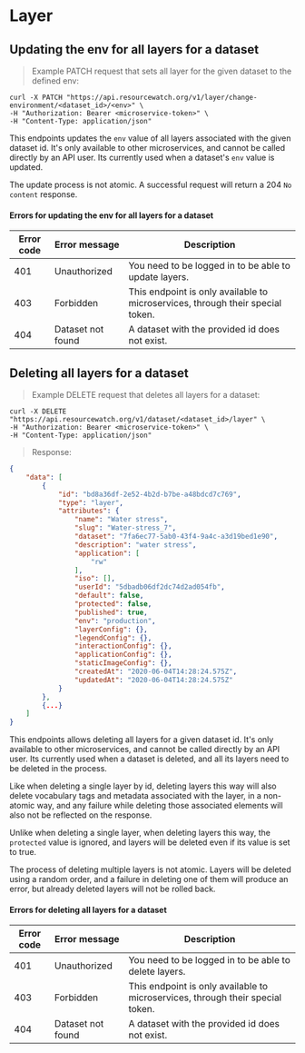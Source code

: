 # Layer

## Updating the env for all layers for a dataset

> Example PATCH request that sets all layer for the given dataset to the defined env:

```shell
curl -X PATCH "https://api.resourcewatch.org/v1/layer/change-environment/<dataset_id>/<env>" \
-H "Authorization: Bearer <microservice-token>" \
-H "Content-Type: application/json"
```

This endpoints updates the `env` value of all layers associated with the given dataset id. It's only available to other microservices, and cannot be called directly by an API user. Its currently used when a dataset's `env` value is updated.

The update process is not atomic. A successful request will return a 204 `No content` response.

#### Errors for updating the env for all layers for a dataset

Error code     | Error message  | Description
-------------- | -------------- | --------------
401            | Unauthorized   | You need to be logged in to be able to update layers.
403            | Forbidden      | This endpoint is only available to microservices, through their special token.
404            | Dataset not found | A dataset with the provided id does not exist.


## Deleting all layers for a dataset 

> Example DELETE request that deletes all layers for a dataset:

```shell
curl -X DELETE "https://api.resourcewatch.org/v1/dataset/<dataset_id>/layer" \
-H "Authorization: Bearer <microservice-token>" \
-H "Content-Type: application/json"
```

> Response:

```json
{
    "data": [
        {
            "id": "bd8a36df-2e52-4b2d-b7be-a48bdcd7c769",
            "type": "layer",
            "attributes": {
                "name": "Water stress",
                "slug": "Water-stress_7",
                "dataset": "7fa6ec77-5ab0-43f4-9a4c-a3d19bed1e90",
                "description": "water stress",
                "application": [
                    "rw"
                ],
                "iso": [],
                "userId": "5dbadb06df2dc74d2ad054fb",
                "default": false,
                "protected": false,
                "published": true,
                "env": "production",
                "layerConfig": {},
                "legendConfig": {},
                "interactionConfig": {},
                "applicationConfig": {},
                "staticImageConfig": {},
                "createdAt": "2020-06-04T14:28:24.575Z",
                "updatedAt": "2020-06-04T14:28:24.575Z"
            }
        }, 
        {...}
    ]
}
```

This endpoints allows deleting all layers for a given dataset id. It's only available to other microservices, and cannot be called directly by an API user. Its currently used when a dataset is deleted, and all its layers need to be deleted in the process.

Like when deleting a single layer by id, deleting layers this way will also delete vocabulary tags and metadata associated with the layer, in a non-atomic way, and any failure while deleting those associated elements will also not be reflected on the response.

Unlike when deleting a single layer, when deleting layers this way, the `protected` value is ignored, and layers will be deleted even if its value is set to true.

The process of deleting multiple layers is not atomic. Layers will be deleted using a random order, and a failure in deleting one of them will produce an error, but already deleted layers will not be rolled back.

#### Errors for deleting all layers for a dataset

Error code     | Error message  | Description
-------------- | -------------- | --------------
401            | Unauthorized   | You need to be logged in to be able to delete layers.
403            | Forbidden      | This endpoint is only available to microservices, through their special token.
404            | Dataset not found | A dataset with the provided id does not exist.
